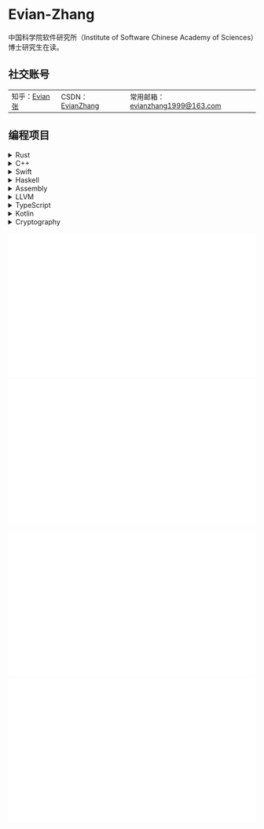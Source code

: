# Evian-Zhang

中国科学院软件研究所（Institute of Software Chinese Academy of Sciences）博士研究生在读。

## 社交账号

<table>
	<tbody>
		<tr>
			<td>知乎：<a href="https://www.zhihu.com/people/Evian_Zhang">Evian张</a></td>
			<td>CSDN：<a href="https://blog.csdn.net/EvianZhang">EvianZhang</a></td>
			<td>常用邮箱：<a href="mailto:evianzhang1999@163.com">evianzhang1999@163.com</a></td>
		</tr>
	</tbody>
</table>

## 编程项目

<details>
<summary>Rust</summary>

* [evian-blog](https://github.com/Evian-Zhang/evian-blog)
* [Wispha](https://github.com/Evian-Zhang/Wispha)
</details>

<details>
<summary>C++</summary>

* [zinlidac](https://github.com/Evian-Zhang/zinlidac)
</details>

<details>
<summary>Swift</summary>

* [evian-blog](https://github.com/Evian-Zhang/evian-blog)
* [AppDisplayer](https://github.com/Evian-Zhang/AppDisplayer)
* [ScreenTimeController](https://github.com/Evian-Zhang/ScreenTimeController)
</details>

<details>
<summary>Haskell</summary>

* [iCompiler](https://github.com/Evian-Zhang/iCompiler)
</details>

<details>
<summary>Assembly</summary>

* [Assembly-on-macOS](https://github.com/Evian-Zhang/Assembly-on-macOS)
</details>

<details>
<summary>LLVM</summary>

* [llvm-ir-tutorial](https://github.com/Evian-Zhang/llvm-ir-tutorial)
</details>

<details>
<summary>TypeScript</summary>

* [evian-blog](https://github.com/Evian-Zhang/evian-blog)
</details>

<details>
<summary>Kotlin</summary>

* [evian-blog](https://github.com/Evian-Zhang/evian-blog)
</details>

<details>
<summary>Cryptography</summary>

* [Introduction-to-modern-cryptography](https://github.com/Evian-Zhang/Introduction-to-modern-cryptography)
</details>

![](https://raw.githubusercontent.com/Evian-Zhang/github-stats/master/generated/overview.svg#gh-dark-mode-only)
![](https://raw.githubusercontent.com/Evian-Zhang/github-stats/master/generated/overview.svg#gh-light-mode-only)

![](https://raw.githubusercontent.com/Evian-Zhang/github-stats/master/generated/languages.svg#gh-dark-mode-only)
![](https://raw.githubusercontent.com/Evian-Zhang/github-stats/master/generated/languages.svg#gh-light-mode-only)

